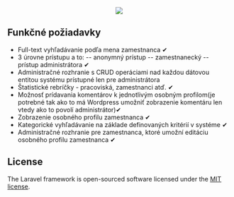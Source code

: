 <p align="center"><img src="https://laravel.com/assets/img/components/logo-laravel.svg"></p>

## Funkčné požiadavky

- Full-text vyhľadávanie podľa mena zamestnanca ✔
- 3 úrovne prístupu a to:
-- anonymný prístup 
-- zamestnanecký 
-- prístup administrátora
✔ 
- Administračné rozhranie s CRUD operáciami nad každou dátovou entitou systému prístupné len pre administrátora
- Štatistické rebríčky - pracoviská, zamestnanci atď. ✔
- Možnosť prídavania komentárov k jednotlivým osobným profilom(je potrebné tak ako to má Wordpress umožniť zobrazenie komentáru len vtedy ako to povolí administrátor)✔
- Zobrazenie osobného profilu zamestnanca ✔
- Kategorické vyhľadávanie na základe definovaných kritérií v systéme ✔
- Administračné rozhranie pre zamestnanca, ktoré umožní editáciu osobného profilu zamestnanca ✔

## License

The Laravel framework is open-sourced software licensed under the [MIT license](http://opensource.org/licenses/MIT).
